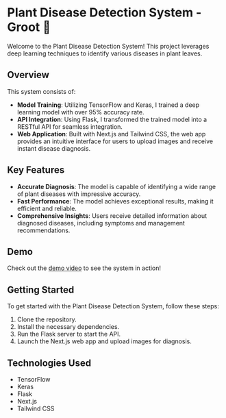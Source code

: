 # Plant Disease Detection System - Groot 🌿

Welcome to the Plant Disease Detection System! This project leverages deep learning techniques to identify various diseases in plant leaves. 

## Overview

This system consists of:
- **Model Training**: Utilizing TensorFlow and Keras, I trained a deep learning model with over 95% accuracy rate.
- **API Integration**: Using Flask, I transformed the trained model into a RESTful API for seamless integration.
- **Web Application**: Built with Next.js and Tailwind CSS, the web app provides an intuitive interface for users to upload images and receive instant disease diagnosis.

## Key Features

- **Accurate Diagnosis**: The model is capable of identifying a wide range of plant diseases with impressive accuracy.
- **Fast Performance**: The model achieves exceptional results, making it efficient and reliable.
- **Comprehensive Insights**: Users receive detailed information about diagnosed diseases, including symptoms and management recommendations.

## Demo

Check out the [demo video](https://drive.google.com/file/d/1ZRgELyHVwnB7xa-ZIZw3ZW9_dOqiUeP0/view?usp=sharing) to see the system in action!

## Getting Started

To get started with the Plant Disease Detection System, follow these steps:
1. Clone the repository.
2. Install the necessary dependencies.
3. Run the Flask server to start the API.
4. Launch the Next.js web app and upload images for diagnosis.

## Technologies Used

- TensorFlow
- Keras
- Flask
- Next.js
- Tailwind CSS
